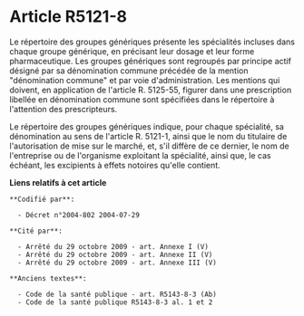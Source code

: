 # Article R5121-8

Le répertoire des groupes génériques présente les spécialités incluses dans chaque groupe générique, en précisant leur dosage
et leur forme pharmaceutique. Les groupes génériques sont regroupés par principe actif désigné par sa dénomination commune
précédée de la mention "dénomination commune" et par voie d'administration. Les mentions qui doivent, en application de
l'article R. 5125-55, figurer dans une prescription libellée en dénomination commune sont spécifiées dans le répertoire à
l'attention des prescripteurs.

Le répertoire des groupes génériques indique, pour chaque spécialité, sa dénomination au sens de l'article R. 5121-1, ainsi
que le nom du titulaire de l'autorisation de mise sur le marché, et, s'il diffère de ce dernier, le nom de l'entreprise ou de
l'organisme exploitant la spécialité, ainsi que, le cas échéant, les excipients à effets notoires qu'elle contient.

**Liens relatifs à cet article**

	**Codifié par**:

	  - Décret n°2004-802 2004-07-29

	**Cité par**:

	  - Arrêté du 29 octobre 2009 - art. Annexe I (V)
	  - Arrêté du 29 octobre 2009 - art. Annexe II (V)
	  - Arrêté du 29 octobre 2009 - art. Annexe III (V)

	**Anciens textes**:

	  - Code de la santé publique - art. R5143-8-3 (Ab)
	  - Code de la santé publique R5143-8-3 al. 1 et 2
